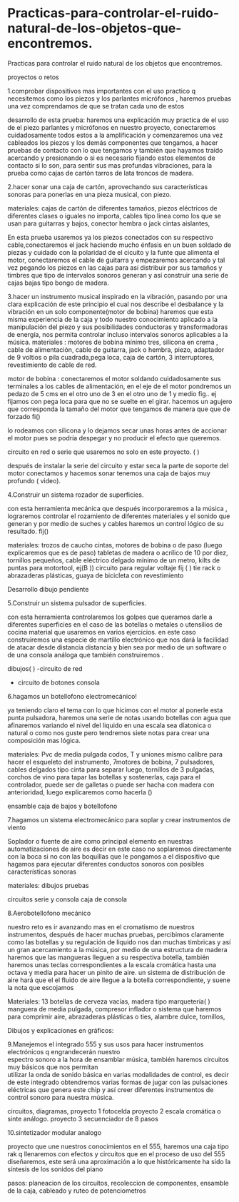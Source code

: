 Practicas-para-controlar-el-ruido-natural-de-los-objetos-que-encontremos.
=========================================================================
Practicas para controlar el ruido natural de los objetos que encontremos.
 
proyectos o retos


1.comprobar dispositivos mas importantes con el uso practico q necesitemos como los piezos y los parlantes micrófonos , haremos pruebas una vez comprendamos de que se tratan cada uno de estos

desarrollo de esta prueba:  haremos una explicación muy practica de el uso de el piezo parlantes y micrófonos en nuestro proyecto, conectaremos cuidadosamente todos estos a la amplificación y  comenzaremos una vez cableados los piezos y los demás componentes que tengamos, a hacer pruebas de contacto con lo que tengamos y también que hayamos traído acercando y presionando  o si es necesario fijando estos elementos de contacto si lo son, para sentir sus mas profundas vibraciones,  para la prueba como cajas de cartón tarros de lata  troncos de madera.


2.hacer sonar una caja de cartón, aprovechando sus características sonoras para ponerlas en una pieza musical, con piezo.

 materiales: cajas de cartón de diferentes tamaños, piezos eléctricos de diferentes clases o iguales no importa, cables tipo linea como los que se usan para guitarras y bajos,  conector hembra  o jack  cintas aislantes, 

En esta prueba usaremos ya los piezos conectados con su respectivo cable,conectaremos el jack haciendo mucho énfasis en un buen soldado de piezas y cuidado con la polaridad de el cicuito y la funte que alimenta el motor,  conectaremos el cable de guitarra y empezaremos  acercando y tal vez pegando los piezos en las cajas para así distribuir por sus tamaños y timbres que tipo de intervalos sonoros generan y así construir una serie de cajas bajas tipo bongo de madera.


3.hacer un instrumento musical inspirado en la vibración, pasando por una clara explicación de este principio el cual nos describe el desbalance y la vibración en un solo componente(motor de bobina) haremos que esta misma experiencia de la caja y todo nuestro conocimiento aplicado a la manipulación del piezo y sus posibilidades conductoras y transformadoras  de energía, nos permita controlar incluso intervalos sonoros aplicables a la música. 
materiales :   motores de bobina mínimo tres, silicona en crema , cable de alimentación, cable de guitarra, jack o hembra, piezo, adaptador de 9 voltios o pila cuadrada,pega loca, caja de cartón, 3 interruptores, revestimiento de cable de red.

motor de bobina : conectaremos el motor soldando cuidadosamente sus terminales a los cables de alimentación,   en el eje de el motor pondremos un pedazo de 5 cms en el otro uno de 3  en el otro uno de 1 y medio fig.. ej
fijamos con pega loca para que no se suelte en  el girar.
hacemos un agujero que corresponda la tamaño del motor que tengamos de manera que que de forzado  fi()

lo rodeamos con silicona y lo dejamos secar unas horas antes de accionar el motor pues se podría despegar y no producir el efecto que queremos.

circuito en red o serie que usaremos no solo en este proyecto.
 (                 )

después de instalar la serie del circuito y estar seca la parte de soporte del motor conectamos y hacemos sonar 
tenemos una caja de bajos muy profundo (  video).

4.Construir un sistema rozador de superficies.

con esta herramienta mecánica que después incorporaremos a la música , lograremos controlar el rozamiento de diferentes materiales y el sonido que generan y por medio de suches y cables haremos un control lógico de su resultado. fij()

materiales:  trozos de caucho cintas,  motores de bobina o de paso (luego explicaremos que es  de paso)
   tabletas de madera o acrílico de 10 por diez, tornillos pequeños, cable eléctrico delgado  mínimo de un metro,
kilts de puntas para motortool, ej(B   )) 
circuito para regular voltaje   fij  (  )
tie rack o abrazaderas plásticas, 
guaya de bicicleta con revestimiento   

Desarrollo dibujo pendiente


5.Construir un sistema pulsador de superficies.

con esta herramienta controlaremos los golpes que queramos darle a diferentes superficies en el caso de las botellas o metales o utensilios de cocina 
material que usaremos en varios ejercicios.
en este caso construiremos una especie de martillo electrónico que nos dará la facilidad de atacar desde distancia distancia  y bien sea por medio de un software o de una consola análoga que también construiremos .

dibujos(    )
-circuito de red   
- circuito de botones consola


6.hagamos un botellofono electromecánico!  

ya teniendo claro el tema con lo que hicimos con el motor al ponerle esta punta  pulsadora,  haremos una serie de notas usando botellas con agua que afinaremos variando el nivel del liquido en una escala  sea díatonica o natural o como nos guste  pero tendremos siete notas para crear una composición mas lógica.

materiales: Pvc de media pulgada codos, T  y uniones mismo calibre para hacer el esqueleto del instrumento,
   7motores de bobina, 7  pulsadores, cables delgados tipo cinta para separar luego,   tornillos de 3 pulgadas,
   corchos de vino para tapar las botellas y sostenerlas, caja para el controlador, puede ser de galletas o puede ser hacha con madera  con anterioridad,  luego explicaremos como hacerla ()

ensamble  caja de bajos y botellofono


7.hagamos un sistema electromecánico para soplar y crear instrumentos de viento

 Soplador o fuente de aire como principal elemento en nuestras automatizaciones de aire es decir en este caso no soplaremos directamente con la boca si no con las boquillas que le pongamos a el dispositivo que hagamos para ejecutar diferentes conductos sonoros con posibles características sonoras

materiales: 
dibujos 
pruebas 

circuitos  serie y consola   caja de consola 




8.Aerobotellofono mecánico 

nuestro reto es ir avanzando mas en el cromatismo de nuestros instrumentos,  después de hacer muchas pruebas, percibimos claramente como las botellas y su regulación de liquido nos dan muchas timbricas y así un gran   acercamiento a la música, por medio de una estructura de madera haremos que las mangueras lleguen a su respectiva botella, también haremos unas teclas correspondientes a la escala cromática  hasta una octava y media para hacer un pinito de aire.
un sistema de distribución de aire hará que el el fluido de aire llegue a la botella correspondiente, y suene la nota que escojamos 
 
Materiales: 13 botellas de cerveza vacías, madera tipo marquetería(   )
  manguera de media pulgada, compresor  inflador o sistema que haremos para comprimir aire,
  abrazaderas plásticas o ties, alambre dulce, tornillos, 
  

Dibujos y explicaciones en gráficos:


9.Manejemos el integrado 555 y sus usos para hacer instrumentos electrónicos q engrandecerán nuestro                                               
    espectro sonoro a la hora de ensamblar música, también haremos circuitos muy básicos que nos permitan    
    utilizar la onda de sonido básica en varias modalidades de control, es decir de este integrado obtendremos 
    varias formas de jugar con las pulsaciones eléctricas que genera este chip y así creer diferentes instrumentos de control sonoro para nuestra música.

circuitos, diagramas, proyecto 1  fotocelda
                                  proyecto 2  escala cromática o sinte análogo.
                                  proyecto 3 secuenciador  de  8 pasos 


10.sintetizador  modular analogo

proyecto que une nuestros conocimientos en el 555, haremos una caja tipo rak q llenaremos con efectos y circuitos que en el proceso de uso del 555 diseñaremos, este será una aproximación a lo que históricamente ha sido la síntesis de los sonidos del piano
                      
pasos: planeacion de los circuitos, recoleccion de componentes, ensamble de la caja, cableado y ruteo de potenciometros 
        
                      
                             
       

























